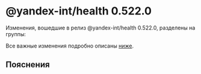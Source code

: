 # @yandex-int/health 0.522.0

<!-- ЧЕЛОВЕЧЕСКОЕ ВСТУПЛЕНИЕ -->

Изменения, вошедшие в релиз @yandex-int/health 0.522.0, разделены на группы:

Все важные изменения подробно описаны [ниже](#Пояснения).

## Пояснения

